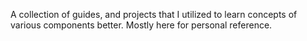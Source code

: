 A collection of guides, and projects that I utilized to learn concepts of various components better. Mostly here for personal reference.
